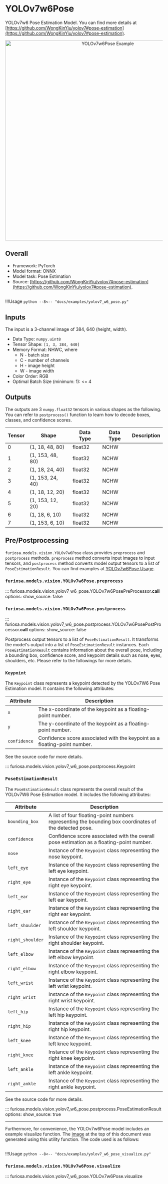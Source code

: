 # YOLOv7w6Pose

YOLOv7w6 Pose Estimation Model.
You can find more details at [https://github.com/WongKinYiu/yolov7#pose-estimation](https://github.com/WongKinYiu/yolov7#pose-estimation).

<a name="YOLOv7w6Pose_Exmaple"></a>
<div align="center">
    <img src="../../images/yolov7_w6_pose_demo.jpg" title="YOLOv7w6Pose Example" width="640" />
</div>

## Overall

* Framework: PyTorch
* Model format: ONNX
* Model task: Pose Estimation
* Source: [https://github.com/WongKinYiu/yolov7#pose-estimation](https://github.com/WongKinYiu/yolov7#pose-estimation).

## <a name="YOLOv7w6Pose_Usage"></a>
!!!Usage
    ```python
    --8<-- "docs/examples/yolov7_w6_pose.py"
    ```

## Inputs
The input is a 3-channel image of 384, 640 (height, width).

* Data Type: `numpy.uint8`
* Tensor Shape: `[1, 3, 384, 640]`
* Memory Format: NHWC, where
    * N - batch size
    * C - number of channels
    * H - image height
    * W - image width
* Color Order: RGB
* Optimal Batch Size (minimum: 1): <= 4

## Outputs
The outputs are 3 `numpy.float32` tensors in various shapes as the following.
You can refer to `postprocess()` function to learn how to decode boxes, classes, and confidence scores.

| Tensor | Shape             | Data Type | Data Type | Description |
|--------|-------------------|-----------|-----------|-------------|
| 0      | (1, 18, 48, 80)   | float32   | NCHW      |             |
| 1      | (1, 153, 48, 80)  | float32   | NCHW      |             |
| 2      | (1, 18, 24, 40)   | float32   | NCHW      |             |
| 3      | (1, 153, 24, 40)  | float32   | NCHW      |             |
| 4      | (1, 18, 12, 20)   | float32   | NCHW      |             |
| 5      | (1, 153, 12, 20)  | float32   | NCHW      |             |
| 6      | (1, 18, 6, 10)    | float32   | NCHW      |             |
| 7      | (1, 153, 6, 10)   | float32   | NCHW      |             |

## Pre/Postprocessing

`furiosa.models.vision.YOLOv7w6Pose` class provides `preprocess` and `postprocess` methods.
`preprocess` method converts input images to input tensors, and `postprocess` method converts
model output tensors to a list of `PoseEstimationResult`.
You can find examples at [YOLOv7w6Pose Usage](#YOLOv7w6Pose_Usage).

### `furiosa.models.vision.YOLOv7w6Pose.preprocess`

::: furiosa.models.vision.yolov7_w6_pose.YOLOv7w6PosePreProcessor.__call__
    options:
        show_source: false


### `furiosa.models.vision.YOLOv7w6Pose.postprocess`

::: furiosa.models.vision.yolov7_w6_pose.postprocess.YOLOv7w6PosePostProcessor.__call__
    options:
        show_source: false

Postprocess output tensors to a list of `PoseEstimationResult`. It transforms the model's output into a list of `PoseEstimationResult` instances.
Each `PoseEstimationResult` contains information about the overall pose, including a bounding box, confidence score, and keypoint details such as nose, eyes, shoulders, etc.
Please refer to the followings for more details.

### `Keypoint`

The `Keypoint` class represents a keypoint detected by the YOLOv7W6 Pose Estimation model. It contains the following attributes:

| Attribute      | Description                                                               |
|----------------|---------------------------------------------------------------------------|
| `x`            | The x-coordinate of the keypoint as a floating-point number.              |
| `y`            | The y-coordinate of the keypoint as a floating-point number.              |
| `confidence`   | Confidence score associated with the keypoint as a floating-point number. |


See the source code for more details.

::: furiosa.models.vision.yolov7_w6_pose.postprocess.Keypoint

### `PoseEstimationResult`

The `PoseEstimationResult` class represents the overall result of the YOLOv7W6 Pose Estimation model. It includes the following attributes:

| Attribute          | Description                                                                                           |
|--------------------|-------------------------------------------------------------------------------------------------------|
| `bounding_box`     | A list of four floating-point numbers representing the bounding box coordinates of the detected pose. |
| `confidence`       | Confidence score associated with the overall pose estimation as a floating-point number.              |
| `nose`             | Instance of the `Keypoint` class representing the nose keypoint.                                      |
| `left_eye`         | Instance of the `Keypoint` class representing the left eye keypoint.                                  |
| `right_eye`        | Instance of the `Keypoint` class representing the right eye keypoint.                                 |
| `left_ear`         | Instance of the `Keypoint` class representing the left ear keypoint.                                  |
| `right_ear`        | Instance of the `Keypoint` class representing the right ear keypoint.                                 |
| `left_shoulder`    | Instance of the `Keypoint` class representing the left shoulder keypoint.                             |
| `right_shoulder`   | Instance of the `Keypoint` class representing the right shoulder keypoint.                            |
| `left_elbow`       | Instance of the `Keypoint` class representing the left elbow keypoint.                                |
| `right_elbow`      | Instance of the `Keypoint` class representing the right elbow keypoint.                               |
| `left_wrist`       | Instance of the `Keypoint` class representing the left wrist keypoint.                                |
| `right_wrist`      | Instance of the `Keypoint` class representing the right wrist keypoint.                               |
| `left_hip`         | Instance of the `Keypoint` class representing the left hip keypoint.                                  |
| `right_hip`        | Instance of the `Keypoint` class representing the right hip keypoint.                                 |
| `left_knee`        | Instance of the `Keypoint` class representing the left knee keypoint.                                 |
| `right_knee`       | Instance of the `Keypoint` class representing the right knee keypoint.                                |
| `left_ankle`       | Instance of the `Keypoint` class representing the left ankle keypoint.                                |
| `right_ankle`      | Instance of the `Keypoint` class representing the right ankle keypoint.                               |

See the source code for more details.

::: furiosa.models.vision.yolov7_w6_pose.postprocess.PoseEstimationResult
    options:
        show_source: true

---

Furthermore, for convenience, the YOLOv7w6Pose model includes an example visualize function. The [image](#YOLOv7w6Pose_Exmaple) at the top of this document was generated using this utility function. The code used is as follows:

## <a name="YOLOv7w6Pose_Visualize"></a>
!!!Usage
    ```python
    --8<-- "docs/examples/yolov7_w6_pose_visualize.py"
    ```

### `furiosa.models.vision.YOLOv7w6Pose.visualize`

::: furiosa.models.vision.yolov7_w6_pose.YOLOv7w6Pose.visualize
